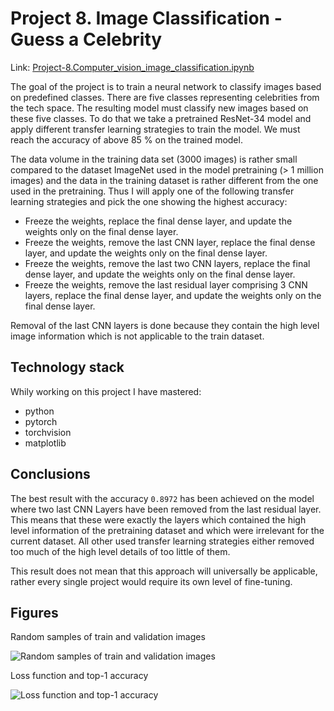 # Project 8. Image Classification - Guess a Celebrity
Link: [Project-8.Computer_vision_image_classification.ipynb](https://github.com/helios12/DataScienceProjects/blob/main/projects/project-8/Project-8.Computer_vision_image_classification.ipynb)

The goal of the project is to train a neural network to classify images based on predefined classes. There are five classes representing celebrities from the tech space. The resulting model must classify new images based on these five classes. To do that we take a pretrained ResNet-34 model and apply different transfer learning strategies to train the model. We must reach the accuracy of above 85 % on the trained model.

The data volume in the training data set (3000 images) is rather small compared to the dataset ImageNet used in the model pretraining (> 1 million images) and the data in the training dataset is rather different from the one used in the pretraining. Thus I will apply one of the following transfer learning strategies and pick the one showing the highest accuracy:
* Freeze the weights, replace the final dense layer, and update the weights only on the final dense layer.
* Freeze the weights, remove the last CNN layer, replace the final dense layer, and update the weights only on the final dense layer.
* Freeze the weights, remove the last two CNN layers, replace the final dense layer, and update the weights only on the final dense layer.
* Freeze the weights, remove the last residual layer comprising 3 CNN layers, replace the final dense layer, and update the weights only on the final dense layer.

Removal of the last CNN layers is done because they contain the high level image information which is not applicable to the train dataset.

## Technology stack
Whily working on this project I have mastered:

* python
* pytorch
* torchvision
* matplotlib

## Conclusions
The best result with the accuracy `0.8972` has been achieved on the model where two last CNN Layers have been removed from the last residual layer. This means that these were exactly the layers which contained the high level information of the pretraining dataset and which were irrelevant for the current dataset. All other used transfer learning strategies either removed too much of the high level details of too little of them.

This result does not mean that this approach will universally be applicable, rather every single project would require its own level of fine-tuning.

## Figures
Random samples of train and validation images

![Random samples of train and validation images](https://i.imgur.com/fVMDsOy.jpg)

Loss function and top-1 accuracy

![Loss function and top-1 accuracy](https://i.imgur.com/NRkNuzV.png)
